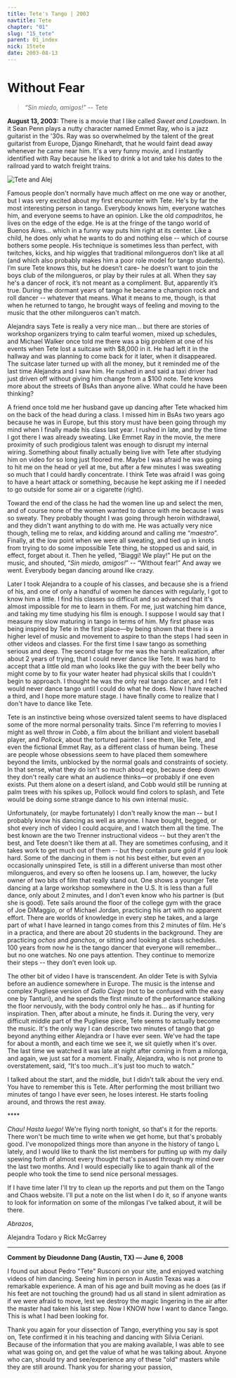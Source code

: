 ```yaml
---
title: Tete's Tango | 2003
navtitle: Tete
chapter: "01"
slug: "15_tete"
parent: 01_index
nick: 15tete
date: 2003-08-13
---
```


# Without Fear
> _“Sin miedo, amigos!”_  -- Tete

**August 13, 2003:** There is a movie that I like called _Sweet and Lowdown_. In it Sean Penn plays a nutty character named Emmet Ray, who is a jazz guitarist in the '30s. Ray was so overwhelmed by the talent of the great guitarist from Europe, Django Rinehardt, that he would faint dead away whenever he came near him. It's a very funny movie, and I instantly identified with Ray because he liked to drink a lot and take his dates to the railroad yard to watch freight trains.

![Tete and Alej]({{site.res}}/image_files/t50.jpg)

Famous people don't normally have much affect on me one way or another, but I was very excited about my first encounter with Tete. He's by far the most interesting person in tango. Everybody knows him, everyone watches him, and everyone seems to have an opinion. Like the old _compadritos_, he lives on the edge of the edge. He is at the fringe of the tango world of Buenos Aires... which in a funny way puts him right at its center. Like a child, he does only what he wants to do and nothing else -- which of course bothers some people. His technique is sometimes less than perfect, with twitches, kicks, and hip wiggles that traditional milongueros don’t like at all (and which also probably makes him a poor role model for tango students). I’m sure Tete knows this, but he doesn’t care- he doesn’t want to join the boys club of the milongueros, or play by their rules at all. When they say he's a dancer of rock, it’s not meant as a compliment. But, apparently it’s true. During the dormant years of tango he became a champion rock and roll dancer -- whatever that means. What it means to me, though, is that when he returned to tango, he brought ways of feeling and moving to the music that the other milongueros can't match.

Alejandra says Tete is really a very nice man... but there are stories of workshop organizers trying to calm tearful women, mixed up schedules, and Michael Walker once told me there was a big problem at one of his events when Tete lost a suitcase with $8,000 in it. He had left it in the hallway and was planning to come back for it later, when it disappeared. The suitcase later turned up with all the money, but it reminded me of the last time Alejandra and I saw him. He rushed in and said a taxi driver had just driven off without giving him change from a $100 note. Tete knows more about the streets of BsAs than anyone alive. What could he have been thinking?

A friend once told me her husband gave up dancing after Tete whacked him on the back of the head during a class. I missed him in BsAs two years ago because he was in Europe, but this story must have been going through my mind when I finally made his class last year. I rushed in late, and by the time I got there I was already sweating. Like Emmet Ray in the movie, the mere proximity of such prodigious talent was enough to disrupt my internal wiring. Something about finally actually being live with Tete after studying him on video for so long just floored me. Maybe I was afraid he was going to hit me on the head or yell at me, but after a few minutes I was sweating so much that I could hardly concentrate. I think Tete was afraid I was going to have a heart attack or something, because he kept asking me if I needed to go outside for some air or a cigarette (right).

Toward the end of the class he had the women line up and select the men, and of course none of the women wanted to dance with me because I was so sweaty. They probably thought I was going through heroin withdrawal, and they didn't want anything to do with me. He was actually very nice though, telling me to relax, and kidding around and calling me “_maestro_”. Finally, at the low point when we were all sweating, and tied up in knots from trying to do some impossible Tete thing, he stopped us and said, in effect, forget about it. Then he yelled, “Biaggi! We play!” He put on the music, and shouted, “_Sin miedo, amigos!_” -- “Without fear!” And away we went. Everybody began dancing around like crazy.

Later I took Alejandra to a couple of his classes, and because she is a friend of his, and one of only a handful of women he dances with regularly, I got to know him a little. I find his classes so difficult and so advanced that it's almost impossible for me to learn in them. For me, just watching him dance, and taking my time studying his film is enough. I suppose I would say that I measure my slow maturing in tango in terms of him. My first phase was being inspired by Tete in the first place—by being shown that there is a higher level of music and movement to aspire to than the steps I had seen in other videos and classes. For the first time I saw tango as something serious and deep. The second stage for me was the harsh realization, after about 2 years of trying, that I could never dance like Tete. It was hard to accept that a little old man who looks like the guy with the beer belly who might come by to fix your water heater had physical skills that I couldn't begin to approach. I thought he was the only real tango dancer, and I felt I would never dance tango until I could do what he does. Now I have reached a third, and I hope more mature stage. I have finally come to realize that I don't have to dance like Tete.

Tete is an instinctive being whose oversized talent seems to have displaced some of the more normal personality traits. Since I'm referring to movies I might as well throw in _Cobb_, a film about the brilliant and violent baseball player, and _Pollock_, about the tortured painter. I see them, like Tete, and even the fictional Emmet Ray, as a different class of human being. These are people whose obsessions seem to have placed them somewhere beyond the limits, unblocked by the normal goals and constraints of society. In that sense, what they do isn't so much about ego, because deep down they don't really care what an audience thinks—or probably if one even exists. Put them alone on a desert island, and Cobb would still be running at palm trees with his spikes up, Pollock would find colors to splash, and Tete would be doing some strange dance to his own internal music.

Unfortunately, (or maybe fortunately) I don't really know the man -- but I probably know his dancing as well as anyone. I have bought, begged, or shot every inch of video I could acquire, and I watch them all the time. The best known are the two Trenner instructional videos -- but they aren't the best, and Tete doesn't like them at all. They are sometimes confusing, and it takes work to get much out of them -- but they contain pure gold if you look hard. Some of the dancing in them is not his best either, but even an occasionally uninspired Tete, is still in a different universe than most other milongueros, and every so often he loosens up. I am, however, the lucky owner of two bits of film that really stand out. One shows a younger Tete dancing at a large workshop somewhere in the U.S. It is less than a full dance, only about 2 minutes, and I don't even know who his partner is (but she is good). Tete sails around the floor of the college gym with the grace of Joe DiMaggio, or of Michael Jordan, practicing his art with no apparent effort. There are worlds of knowledge in every step he takes, and a large part of what I have learned in tango comes from this 2 minutes of film. He's in a practica, and there are about 20 students in the background. They are practicing _ochos_ and _ganchos_, or sitting and looking at class schedules. 100 years from now he is the tango dancer that everyone will remember… but no one watches. No one pays attention. They continue to memorize their steps -- they don’t even look up.

The other bit of video I have is transcendent. An older Tete is with Sylvia before an audience somewhere in Europe. The music is the intense and complex Pugliese version of _Gallo Ciego_ (not to be confused with the easy one by Tanturi), and he spends the first minute of the performance stalking the floor nervously, with the body control only he has... as if hunting for inspiration. Then, after about a minute, he finds it. During the very, very difficult middle part of the Pugliese piece, Tete seems to actually become the music. It's the only way I can describe two minutes of tango that go beyond anything either Alejandra or I have ever seen. We've had the tape for about a month, and each time we see it, we sit quietly when it's over. The last time we watched it was late at night after coming in from a milonga, and again, we just sat for a moment. Finally, Alejandra, who is not prone to overstatement, said, “It's too much...it's just too much to watch.”

I talked about the start, and the middle, but I didn't talk about the very end. You have to remember this is Tete. After performing the most brilliant two minutes of tango I have ever seen, he loses interest. He starts fooling around, and throws the rest away.

\*\*\*\*

_Chau! Hasta luego!_ We're flying north tonight, so that's it for the reports. There won't be much time to write when we get home, but that's probably good. I've monopolized things more than anyone in the history of tango L lately, and I would like to thank the list members for putting up with my daily spewing forth of almost every thought that's passed through my mind over the last two months. And I would especially like to again thank all of the people who took the time to send nice personal messages.

If I have time later I'll try to clean up the reports and put them on the Tango and Chaos website. I'll put a note on the list when I do it, so if anyone wants to look for information on some of the milongas I've talked about, it will be there.

_Abrazos_,

Alejandra Todaro y Rick McGarrey

-----

**Comment by Dieudonne Dang (Austin, TX) — June 6, 2008**

I found out about Pedro "Tete" Rusconi on your site, and enjoyed watching videos of him dancing. Seeing him in person in Austin Texas was a remarkable experience. A man of his age and built moving as he does (as if his feet are not touching the ground) had us all stand in silent admiration as if we were afraid to move, lest we destroy the magic lingering in the air after the master had taken his last step. Now I KNOW how I want to dance Tango. This is what I had been looking for.

Thank you again for your dissection of Tango, everything you say is spot on, Tete confirmed it in his teaching and dancing with Silvia Ceriani. Because of the information that you are making available, I was able to see what was going on, and get the value of what he was talking about. Anyone who can, should try and see/experience any of these "old" masters while they are still around. Thank you for sharing your passion,